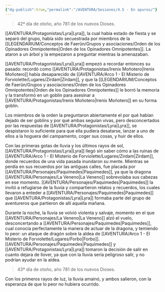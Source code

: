 ```yaml
---
{"dg-publish":true,"permalink":"/AVENTURA/Sesiones/4.5 - En apuros/"}
---
```


> 42º día de otoño, año 781 de los nuevos Dioses.

[[AVENTURA/Protagonistas/Lyra\|Lyra]], la cual había estado de fiesta y se separó del grupo, había sido secuestrada por miembros de la [[LEGENDARIUM/Conceptos de Faerûn/Grupos y asociaciones/Orden de los Opinadores Omnipotentes\|Orden de los Opinadores Omnipotentes]]. La ataron a un árbol y la empezaron a preguntar mientras la amenazaban.

[[AVENTURA/Protagonistas/Lyra\|Lyra]] empezó a recordar entonces su pasado: recordó como [[AVENTURA/Protagonistas/Irenix Moñotero\|Irenix Moñotero]] había desaparecido de [[AVENTURA/Arco 1 -  El Misterio de Forviolette/Lugares/Zirdam\|Zirdam]], y que la [[LEGENDARIUM/Conceptos de Faerûn/Grupos y asociaciones/Orden de los Opinadores Omnipotentes\|Orden de los Opinadores Omnipotentes]] le borró la memoria y la transformó en un goblin para asesinar a [[AVENTURA/Protagonistas/Irenix Moñotero\|Irenix Moñotero]] en su forma goblin.

Los miembros de la orden la preguntaron abiertamente el por qué habían dejado de ser goblins y por qué ambas seguían vivas, pero desconcertados por las respuestas de [[AVENTURA/Protagonistas/Lyra\|Lyra]], se despistaron lo suficiente para que ella pudiera desatarse, lanzar a uno de ellos a la hoguera del campamento, coger sus cosas, y huir de ellos.

Con las primeras gotas de lluvia y los últimos rayos de sol, [[AVENTURA/Protagonistas/Lyra\|Lyra]] llegó sin saber cómo a las ruinas de [[AVENTURA/Arco 1 -  El Misterio de Forviolette/Lugares/Zirdam\|Zirdam]], donde recuerdos de una vida pasada inundaron su mente. Mientras se perdía en sus recuerdos por las antiguas calles, fue placada por [[AVENTURA/Personajes/Paquimedes\|Paquimedes]], ya que la dragona [[AVENTURA/Personajes/La Veneno\|La Veneno]] sobrevolaba sus cabezas en ese momento. [[AVENTURA/Personajes/Paquimedes\|Paquimedes]] la invitó a refugiarse de la lluvia y compartieron relatos y recuerdos, los cuales llevaron a enteder a [[AVENTURA/Personajes/Paquimedes\|Paquimedes]] que [[AVENTURA/Protagonistas/Lyra\|Lyra]] formaba parte del grupo de aventureros que partieron de allí aquella mañana.

Durante la noche, la lluvia se volvió violenta y salvaje, momento en el que [[AVENTURA/Personajes/La Veneno\|La Veneno]] alzó el vuelo, desconcertando a [[AVENTURA/Personajes/Paquimedes\|Paquimedes]], cual conocía perfectamente la manera de actuar de la dragona, y temiendo lo peor: un ataque de dragón sobre la aldea de [[AVENTURA/Arco 1 -  El Misterio de Forviolette/Lugares/Forbo\|Forbo]]. [[AVENTURA/Personajes/Paquimedes\|Paquimedes]] y [[AVENTURA/Protagonistas/Lyra\|Lyra]] tomaron la decisión de salir en cuanto dejara de llover, ya que con la lluvia sería peligroso salir, y no podrían ayudar en la aldea.

> 43º día de otoño, año 781 de los nuevos Dioses.

Con los primeros rayos de luz, la lluvia amainó, y ambos salieron, con la esperanza de que lo peor no hubiera ocurrido.